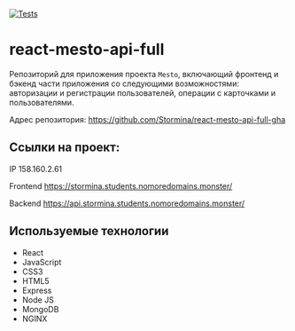 [![Tests](https://github.com/yandex-praktikum/react-mesto-api-full-gha/actions/workflows/tests.yml/badge.svg)](https://github.com/yandex-praktikum/react-mesto-api-full-gha/actions/workflows/tests.yml)
# react-mesto-api-full
Репозиторий для приложения проекта `Mesto`, включающий фронтенд и бэкенд части приложения со следующими возможностями: авторизации и регистрации пользователей, операции с карточками и пользователями. 
  
Адрес репозитория: https://github.com/Stormina/react-mesto-api-full-gha

## Ссылки на проект:

IP 158.160.2.61

Frontend https://stormina.students.nomoredomains.monster/

Backend https://api.stormina.students.nomoredomains.monster/

## Используемые технологии

* React
* JavaScript
* CSS3
* HTML5
* Express
* Node JS
* MongoDB
* NGINX